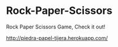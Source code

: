 Rock-Paper-Scissors
===================

Rock Paper Scissors Game, Check it out! 

http://piedra-papel-tijera.herokuapp.com/
